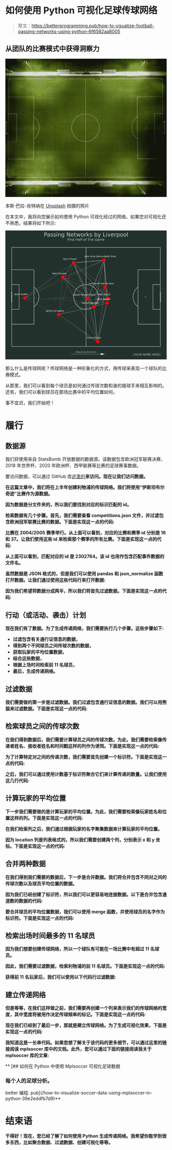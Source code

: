 # 如何使用 Python 可视化足球传球网络

> 原文：<https://betterprogramming.pub/how-to-visualize-football-passing-networks-using-python-6f6582aa8005>

## 从团队的比赛模式中获得洞察力

![](img/ac5fb0e91c1a5335752efe885fd68777.png)

本斯·巴拉-肖特纳在 [Unsplash](https://unsplash.com/s/photos/football?utm_source=unsplash&utm_medium=referral&utm_content=creditCopyText) 拍摄的照片

在本文中，我将向您展示如何使用 Python 可视化经过的网络。如果您对可视化还不熟悉，结果将如下所示:

![](img/8143b000c656b47393876dd74efb0912.png)

那么什么是传球网呢？传球网络是一种形象化的方式，用传球来表现一个球队的比赛模式。

从那里，我们可以看到每个球员是如何通过传球次数和谁的接球手来相互影响的。还有，我们可以看到球员在那场比赛中的平均位置如何。

事不宜迟，我们开始吧！

# 履行

## 数据源

我们将使用来自 StatsBomb 开放数据的数据源。该数据包含欧洲冠军联赛决赛、2018 年世界杯、2020 年欧洲杯、西甲联赛等比赛的足球赛事数据。

要访问数据，可以通过 GitHub 库[这里的](https://github.com/statsbomb/open-data)**来访问。现在让我们访问数据。**

**在这篇文章中，我们将在上半年创建利物浦的传球网络。我们将使用“伊斯坦布尔奇迹”比赛作为源数据。**

**因为数据是分文件夹的，所以我们要找到对应的标识匹配的 id。**

**检索数据有几个步骤。首先，我们需要查看 competitions.json 文件，并过滤包含欧洲冠军联赛比赛的数据。下面是实现这一点的代码:**

**比赛在 2004/2005 赛季举行。从上面可以看到，对应的比赛和赛季 id 分别是 16 和 37。让我们使用这些 id 来检索那个赛季的所有比赛。下面是实现这一点的代码:**

**从上面可以看到，匹配对应的 id 是 2302764。该 id 也用作包含匹配事件数据的文件名。**

**虽然数据是 JSON 格式的，但是我们可以使用 pandas 和 json_normalize 函数打开数据。让我们通过使用这些代码行来打开数据:**

**因为我们希望将数据分成两半，所以我们将首先过滤数据。下面是实现这一点的代码:**

## **行动（或活动、袭击）计划**

**现在我们有了数据。为了生成传递网络，我们需要执行几个步骤。这些步骤如下:**

*   **过滤包含有关通行证信息的数据，**
*   **得到两个不同球员之间传球次数的数据，**
*   **获取玩家的平均位置数据，**
*   **结合这些数据，**
*   **根据上场时间检索前 11 名球员，**
*   **最后，生成传递网络。**

## **过滤数据**

**我们需要做的第一步是过滤数据。我们过滤包含通行证信息的数据。我们可以用熊猫来过滤数据。下面是实现这一点的代码:**

## **检索球员之间的传球次数**

**在我们得到数据后，我们需要计算球员之间的传球次数。为此，我们需要检索像传递者姓名、接收者姓名和时间戳这样的列作为诱饵。下面是实现这一点的代码:**

**为了计算特定对之间的传递次数，我们需要首先创建一个标识符。下面是实现这一点的代码:**

**之后，我们可以通过使用计数基于标识符聚合它们来计算传递的数量。让我们使用这几行代码:**

## **计算玩家的平均位置**

**下一步我们需要做的是计算玩家的平均位置。为此，我们需要检索像玩家姓名和位置这样的列。下面是实现这一点的代码:**

**在我们检索列之后，我们通过根据玩家的名字聚集数据来计算玩家的平均位置。**

**因为 location 列是列表格式的，所以我们需要创建两个列，分别表示 x 和 y 坐标。下面是实现这一点的代码:**

## **合并两种数据**

**在我们得到我们需要的数据后，下一步是合并数据。我们将合并包含不同对之间的传球次数以及球员平均位置的数据。**

**因为我们已经创建了标识符，所以我们可以更容易地连接数据。以下是合并包含通道数的数据的代码:**

**要合并球员的平均位置数据，我们可以使用 merge 函数，并使用球员的名字作为标识符。下面是实现这一点的代码:**

## **检索出场时间最多的 11 名球员**

**因为我们想要创建传球网络，所以一个球队有可能在一场比赛中有超过 11 名球员。**

**因此，我们需要过滤数据，检索利物浦的前 11 名球员。下面是实现这一点的代码:**

**获得前 11 名玩家后，我们可以使用以下代码行过滤数据:**

## **建立传递网络**

**但是等等，在我们这样做之前，我们需要再创建一个列来表示我们的传球网络的宽度，其中宽度将被用作决定传球频率的标记。下面是实现这一点的代码:**

**现在我们已经到了最后一步，那就是建立传球网络。为了生成可视化效果，下面是实现这一点的代码:**

**我知道这是一长串代码。如果您想了解关于该代码的更多细节，可以通过这里的链接阅读 mplsoccer 库中的文档。此外，您可以通过下面的链接阅读我关于 mplsoccer 库的文章:**

**[](/how-to-visualize-soccer-data-using-mplsoccer-in-python-39e2eddfb7d9) [## 如何在 Python 中使用 Mplsoccer 可视化足球数据

### 每个人的足球分析。

better 编程. pub](/how-to-visualize-soccer-data-using-mplsoccer-in-python-39e2eddfb7d9)** 

# **结束语**

**干得好！现在，您已经了解了如何使用 Python 生成传递网络。我希望你能学到很多东西，比如聚合数据、过滤数据、创建可视化等等。**